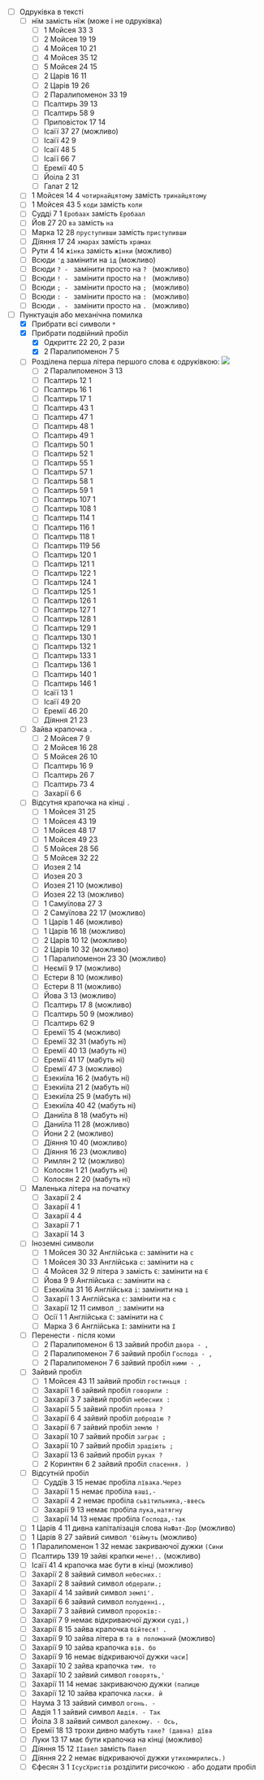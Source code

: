 - [ ] Одруківка в тексті
  - [ ] нїм замість нїж (може і не одруківка)
    - [ ] 1 Мойсея 33 3
    - [ ] 2 Мойсея 19 19
    - [ ] 4 Мойсея 10 21
    - [ ] 4 Мойсея 35 12
    - [ ] 5 Мойсея 24 15
    - [ ] 2 Царів 16 11
    - [ ] 2 Царів 19 26
    - [ ] 2 Паралипоменон 33 19
    - [ ] Псалтирь 39 13
    - [ ] Псалтирь 58 9
    - [ ] Приповісток 17 14
    - [ ] Ісаїї 37 27 (можливо)
    - [ ] Ісаїї 42 9
    - [ ] Ісаїї 48 5
    - [ ] Ісаїї 66 7
    - [ ] Еремії 40 5
    - [ ] Йоіла 2 31
    - [ ] Галат 2 12
  - [ ] 1 Мойсея 14 4 `чотирнайцятому` замість `тринайцятому`
  - [ ] 1 Мойсея 43 5 `коди` замість `коли`
  - [ ] Судді 7 1 `Еробаах` замість `Еробаал`
  - [ ] Йов 27 20 `ва` замість `на`
  - [ ] Марка 12 28 `пруступивши` замість `приступивши`
  - [ ] Дїяння 17 24 `хмарах` замість `храмах`
  - [ ] Рути 4 14 `жінка` замість `жінки` (можливо)
  - [ ] Всюди `'д` замінити на `ід` (можливо)
  - [ ] Всюди `? - ` замінити просто на `? ` (можливо)
  - [ ] Всюди `! - ` замінити просто на `! ` (можливо)
  - [ ] Всюди `; - ` замінити просто на `; ` (можливо)
  - [ ] Всюди `: - ` замінити просто на `: ` (можливо)
  - [ ] Всюди `. - ` замінити просто на `. ` (можливо)
- [ ] Пунктуація або механічна помилка
  - [x] Прибрати всі символи `*`
  - [x] Прибрати подвійний пробіл `  `
    - [x] Одкриттє 22 20, 2 рази
    - [x] 2 Паралипоменон 7 5
  - [ ] Розділена перша літера першого слова є одруківкою: ![](https://lh3.googleusercontent.com/pw/AP1GczNjNytYdmcklLcxpyY_t3iuEeE568U_KXVShcmvDYaz2bxaJOqph3UOBwJuDZNOrhkWd9GJN08Vh2-hx6iRbniBVtG9obZEM5nsAjpDRaD1AzOlW16zLx80BXgWim1hwfZrYCvlX-hXwZkXZcOVh1sUEQ=w885-h1288-s-no?authuser=0)
    - [ ] 2 Паралипоменон 3 13
    - [ ] Псалтирь 12 1
    - [ ] Псалтирь 16 1
    - [ ] Псалтирь 17 1
    - [ ] Псалтирь 43 1
    - [ ] Псалтирь 47 1
    - [ ] Псалтирь 48 1
    - [ ] Псалтирь 49 1
    - [ ] Псалтирь 50 1
    - [ ] Псалтирь 52 1
    - [ ] Псалтирь 55 1
    - [ ] Псалтирь 57 1
    - [ ] Псалтирь 58 1
    - [ ] Псалтирь 59 1
    - [ ] Псалтирь 107 1
    - [ ] Псалтирь 108 1
    - [ ] Псалтирь 114 1
    - [ ] Псалтирь 116 1
    - [ ] Псалтирь 118 1
    - [ ] Псалтирь 119 56
    - [ ] Псалтирь 120 1
    - [ ] Псалтирь 121 1
    - [ ] Псалтирь 122 1
    - [ ] Псалтирь 124 1
    - [ ] Псалтирь 125 1
    - [ ] Псалтирь 126 1
    - [ ] Псалтирь 127 1
    - [ ] Псалтирь 128 1
    - [ ] Псалтирь 129 1
    - [ ] Псалтирь 130 1
    - [ ] Псалтирь 132 1
    - [ ] Псалтирь 133 1
    - [ ] Псалтирь 136 1
    - [ ] Псалтирь 140 1
    - [ ] Псалтирь 146 1
    - [ ] Ісаїї 13 1
    - [ ] Ісаїї 49 20
    - [ ] Еремії 46 20
    - [ ] Дїяння 21 23
  - [ ] Зайва крапочка `.`
    - [ ] 2 Мойсея 7 9
    - [ ] 2 Мойсея 16 28
    - [ ] 5 Мойсея 26 10
    - [ ] Псалтирь 16 9
    - [ ] Псалтирь 26 7
    - [ ] Псалтирь 73 4
    - [ ] Захарії 6 6
  - [ ] Відсутня крапочка на кінці `.`
    - [ ] 1 Мойсея 31 25
    - [ ] 1 Мойсея 43 19
    - [ ] 1 Мойсея 48 17
    - [ ] 1 Мойсея 49 23
    - [ ] 5 Мойсея 28 56
    - [ ] 5 Мойсея 32 22
    - [ ] Иозея 2 14
    - [ ] Иозея 20 3
    - [ ] Иозея 21 10 (можливо)
    - [ ] Иозея 22 13 (можливо)
    - [ ] 1 Самуїлова 27 3
    - [ ] 2 Самуїлова 22 17 (можливо)
    - [ ] 1 Царів 1 46 (можливо)
    - [ ] 1 Царів 16 18 (можливо)
    - [ ] 2 Царів 10 12 (можливо)
    - [ ] 2 Царів 10 32 (можливо)
    - [ ] 1 Паралипоменон 23 30 (можливо)
    - [ ] Неємії 9 17 (можливо)
    - [ ] Естери 8 10 (можливо)
    - [ ] Естери 8 11 (можливо)
    - [ ] Йова 3 13 (можливо)
    - [ ] Псалтирь 17 8 (можливо)
    - [ ] Псалтирь 50 9 (можливо)
    - [ ] Псалтирь 62 9
    - [ ] Еремії 15 4 (можливо)
    - [ ] Еремії 32 31 (мабуть ні)
    - [ ] Еремії 40 13 (мабуть ні)
    - [ ] Еремії 41 17 (мабуть ні)
    - [ ] Еремії 47 3 (можливо)
    - [ ] Езекиїла 16 2 (мабуть ні)
    - [ ] Езекиїла 21 2 (мабуть ні)
    - [ ] Езекиїла 25 9 (мабуть ні)
    - [ ] Езекиїла 40 42 (мабуть ні)
    - [ ] Даниїла 8 18 (мабуть ні)
    - [ ] Даниїла 11 28 (можливо)
    - [ ] Йони 2 2 (можливо)
    - [ ] Дїяння 10 40 (можливо)
    - [ ] Дїяння 16 23 (можливо)
    - [ ] Римлян 2 12 (можливо)
    - [ ] Колосян 1 21 (мабуть ні)
    - [ ] Колосян 2 20 (мабуть ні)
  - [ ] Маленька літера на початку
    - [ ] Захарії 2 4
    - [ ] Захарії 4 1
    - [ ] Захарії 4 4
    - [ ] Захарії 7 1
    - [ ] Захарії 14 3
  - [ ] Іноземні символи
    - [ ] 1 Мойсея 30 32 Англійська `c`: замінити на `с`
    - [ ] 1 Мойсея 30 33 Англійська `c`: замінити на `с`
    - [ ] 4 Мойсея 32 9 літера `Э` замість `Є`: замінити на `Є`
    - [ ] Йова 9 9 Англійська `c`: замінити на `с`
    - [ ] Езекиїла 31 16 Англійська `i`: замінити на `і`
    - [ ] Захарії 1 3 Англійська `c`: замінити на `с`
    - [ ] Захарії 12 11 символ `_`: замінити на ` `
    - [ ] Осії 1 1 Англійська `C`: замінити на `С`
    - [ ] Марка 3 6 Англійська `I`: замінити на `І`
  - [ ] Перенести `-` після коми
    - [ ] 2 Паралипоменон 6 13 зайвий пробіл `двора - ,`
    - [ ] 2 Паралипоменон 7 6 зайвий пробіл `Господа - ,`
    - [ ] 2 Паралипоменон 7 6 зайвий пробіл `ними - ,`
  - [ ] Зайвий пробіл
    - [ ] 1 Мойсея 43 11 зайвий пробіл `гостиньця :`
    - [ ] Захарії 1 6 зайвий пробіл `говорили :`
    - [ ] Захарії 3 7 зайвий пробіл `небесних :`
    - [ ] Захарії 5 5 зайвий пробіл `проява ?`
    - [ ] Захарії 6 4 зайвий пробіл `добродію ?`
    - [ ] Захарії 6 7 зайвий пробіл `землю !`
    - [ ] Захарії 10 7 зайвий пробіл `заграє ;`
    - [ ] Захарії 10 7 зайвий пробіл `зрадіють ;`
    - [ ] Захарії 13 6 зайвий пробіл `руках ?`
    - [ ] 2 Коринтян 6 2 зайвий пробіл `спасення. )`
  - [ ] Відсутній пробіл 
    - [ ] Суддїв 3 15 немає пробіла `лївака.Через`
    - [ ] Захарії 1 5 немає пробіла `ваші,-`
    - [ ] Захарії 4 2 немає пробіла `сьвітильника,-ввесь`
    - [ ] Захарії 9 13 немає пробіла `лука,натягну`
    - [ ] Захарії 14 13 немає пробіла `Господа,-так`
  - [ ] 1 Царів 4 11 дивна капіталізація слова `НаФат-Дор` (можливо)
  - [ ] 1 Царів 8 27 зайвий символ `'біймуть` (можливо)
  - [ ] 1 Паралипоменон 1 32 немає закриваючої дужки `(Сини`
  - [ ] Псалтирь 139 19 зайві крапки `мене!..` (можливо)
  - [ ] Ісаїї 41 4 крапочка має бути в кінці (можливо)
  - [ ] Захарії 2 8 зайвий символ `небесних.:`
  - [ ] Захарії 2 8 зайвий символ `обдерали.;`
  - [ ] Захарії 4 14 зайвий символ `землі'.`
  - [ ] Захарії 6 6 зайвий символ `полуденні.,`
  - [ ] Захарії 7 3 зайвий символ `пророків:-`
  - [ ] Захарії 7 9 немає відкриваючої дужки `суді,)`
  - [ ] Захарії 8 15 зайва крапочка `бійтеся! .`
  - [ ] Захарії 9 10 зайва літера в `та в поломаний` (можливо)
  - [ ] Захарії 9 10 зайва крапочка `вів. бо`
  - [ ] Захарії 9 16 немає відкриваючої дужки `часи]`
  - [ ] Захарії 10 2 зайва крапочка `тим. то`
  - [ ] Захарії 10 2 зайвий символ `говорять,'`
  - [ ] Захарії 11 14 немає закриваючою дужки `(палицю`
  - [ ] Захарії 12 10 зайва крапочка `ласки. й`
  - [ ] Наума 3 13 зайвий символ `огонь. -`
  - [ ] Авдія 1 1 зайвий символ `Авдія. - Так`
  - [ ] Йоіла 3 8 зайвий символ `далекому. - Ось,`
  - [ ] Еремії 18 13 трохи дивно мабуть `таке? (давна) дїва`
  - [ ] Луки 13 17 має бути крапочка на кінці (можливо)
  - [ ] Дїяння 15 12 `ІІавел` замість `Павел`
  - [ ] Дїяння 22 2 немає відкриваючої дужки `утихомирились.)`
  - [ ] Єфесян 3 1 `ІсусХристів` розділити рисочкою `-` або додати пробіл ` `